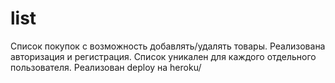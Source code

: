 # list
Список покупок с возможность добавлять/удалять товары.
Реализована авторизация и регистрация. Список уникален для каждого отдельного пользователя.
Реализован deploy на heroku/
